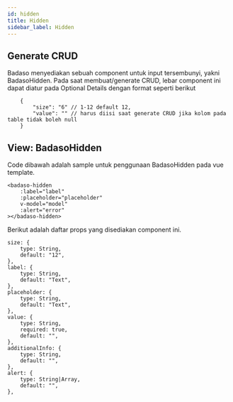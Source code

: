 ```yaml
---
id: hidden
title: Hidden
sidebar_label: Hidden
---
```


## Generate CRUD

Badaso menyediakan sebuah component untuk input tersembunyi, yakni BadasoHidden. 
Pada saat membuat/generate CRUD, lebar component ini dapat diatur pada Optional Details dengan format seperti berikut
```
    {
        "size": "6" // 1-12 default 12,
        "value": "" // harus diisi saat generate CRUD jika kolom pada table tidak boleh null
    }
```

## View: BadasoHidden

Code dibawah adalah sample untuk penggunaan BadasoHidden pada vue template.

```
<badaso-hidden
    :label="label"
    :placeholder="placeholder"
    v-model="model"
    :alert="error"
></badaso-hidden>
```

Berikut adalah daftar props yang disediakan component ini.

```
size: {
    type: String,
    default: "12",
},
label: {
    type: String,
    default: "Text",
},
placeholder: {
    type: String,
    default: "Text",
},
value: {
    type: String,
    required: true,
    default: "",
},
additionalInfo: {
    type: String,
    default: "",
},
alert: {
    type: String|Array,
    default: "",
},
```